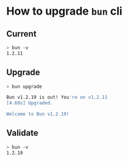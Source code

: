 # How to upgrade `bun` cli

## Current
```bash
> bun -v
1.2.11
```

## Upgrade
```bash
> bun upgrade

Bun v1.2.19 is out! You're on v1.2.11
[4.69s] Upgraded.

Welcome to Bun v1.2.19!
```

## Validate
```bash
> bun -v
1.2.19
```
